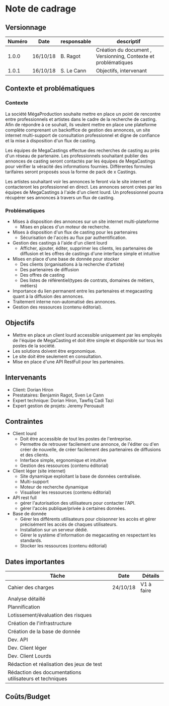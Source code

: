 # Note de cadrage

## Versionnage

| Numéro | Date     | responsable | descriptif                                                     |
| ------ | -------- | ----------- | -------------------------------------------------------------- |
| 1.0.0  | 16/10/18 | B. Ragot    | Création du document , Versionning, Contexte et problématiques |
| 1.0.1  | 16/10/18 | S. Le Cann  | Objectifs, intervenant                                         |

## Contexte et problématiques

### Contexte

La société MégaProduction souhaite mettre en place un point de rencontre entre professionnels et artistes dans le cadre de la recherche de casting. Afin de répondre à ce souhait, ils veulent mettre en place une plateforme complète comprenant un backoffice de gestion des annonces, un site internet multi-support de consultation professionnel et digne de confiance et la mise à disposition d'un flux de casting.

Les équipes de MegaCastings effectue des recherches de casting au près d'un réseau de partenaire. Les professionnels souhaitant publier des annonces de casting seront contactés par les équipes de MegaCastings pour vérifier la véracité des informations fournies. Différentes formules tarifaires seront proposés sous la forme de pack de x Castings.

Les artistes souhaitant voir les annonces le feront via le site internet et contacteront les professionnel en direct. Les annonces seront crées par les équipes de MegaCastings à l'aide d'un client lourd. Un professionnel pourra récupérer ses annonces à travers un flux de casting.

### Problématiques

- Mises à disposition des annonces sur un site internet multi-plateforme
  - Mises en places d'un moteur de recherche.
- Mises à disposition d'un flux de casting pour les partenaires
  - Sécurisation de l'accès au flux par authentification.
- Gestion des castings à l'aide d'un client lourd
  - Afficher, ajouter, éditer, supprimer les clients, les partenaires de diffusion et les offres de castings d'une interface simple et intuitive
- Mises en place d'une base de donnée pour stocker
  - Des clients (organisations à la recherche d'artiste)
  - Des partenaires de diffusion
  - Des offres de casting
  - Des listes de référentiel(types de contrats, domaines de métiers, métiers)
- Importance du lien permanent entre les partenaires et megacasting quant à la diffusion des annonces.
- Traitement interne non-automatisé des annonces.
- Gestion des ressources (contenu éditorial).

## Objectifs

- Mettre en place un client lourd accessible uniquement par les employés de l'équipe de MegaCasting et doit être simple et disponible sur tous les postes de la société.
- Les solutions doivent être ergonomique.
- Le site doit être seulement en consultation.
- Mise en place d'une API RestFull pour les partenaires.

## Intervenants

- Client: Dorian Hiron
- Prestataires: Benjamin Ragot, Sven Le Cann
- Expert technique: Dorian Hiron, Tawfiq Cadi Tazi
- Expert gestion de projets: Jeremy Perouault

## Contraintes

- Client lourd
    - Doit être accessible de tout les postes de l'entreprise.
    - Permettre de retrouver facilement une annonce, de l'éditer ou d'en créer de nouvelle, de créer facilement des partenaires de diffusions et des clients.
    - Interface simple, ergonomique et intuitive
    - Gestion des ressources (contenu éditorial)
- Client léger (site internet)
    - Site dynamique exploitant la base de données centralisée.
    - Multi-support
    - Moteur de recherche dynamique
    - Visualiser les ressources (contenu éditorial)
- API rest full
    - gérer l'autorisation des utilisateurs pour contacter l'API.
    - gérer l'accès publique/privée à certaines données.
- Base de donnée
    - Gérer les différents utilisateurs pour cloisonner les accès et gérer précisément les accès de chaques utilisateurs.
    - Installation sur un serveur dédié.
    - Gérer le système d'information de megacasting en respectant les standards.
    - Stocker les ressources (contenu éditorial)

## Dates importantes

| Tâche                                                   | Date     | Détails    |
| ------------------------------------------------------- | -------- | ---------- |
| Cahier des charges                                      | 24/10/18 | V1 à faire |
| Analyse détaillé                                        |          |            |
| Plannification                                          |          |            |
| Lotissement/évaluation des risques                      |          |            |
| Création de l'infrastructure                            |          |            |
| Création de la base de donnée                           |          |            |
| Dev. API                                                |          |            |
| Dev. Client léger                                       |          |            |
| Dev. Client Lourds                                      |          |            |
| Rédaction et réalisation des jeux de test               |          |            |
| Rédaction des documentations utilisateurs et techniques |          |            |

## Coûts/Budget